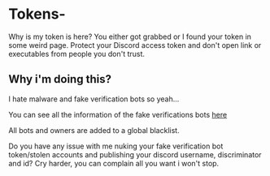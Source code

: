 # Tokens-


Why is my token is here?
You either got grabbed or I found your token in some weird page. Protect your Discord access token and don't open link or executables from people you don't trust.


## Why i'm doing this?
I hate malware and fake verification bots so yeah...

You can see all the information of the fake verifications bots [here](Fake%20verification%20bot%20information)

All bots and owners are added to a global blacklist.

Do you have any issue with me nuking your fake verification bot token/stolen accounts and publishing your discord username, discriminator and id? Cry harder, you can complain all you want i won't stop.
